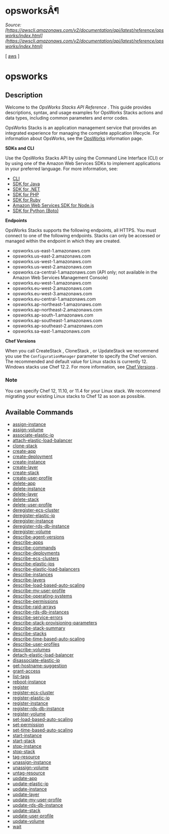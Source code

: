 # opsworksÂ¶

*Source: [https://awscli.amazonaws.com/v2/documentation/api/latest/reference/opsworks/index.html](https://awscli.amazonaws.com/v2/documentation/api/latest/reference/opsworks/index.html)*

[ [aws](https://awscli.amazonaws.com/v2/documentation/api/latest/reference/index.html#cli-aws) ]

# opsworks

## Description

Welcome to the *OpsWorks Stacks API Reference* . This guide provides descriptions, syntax, and usage examples for OpsWorks Stacks actions and data types, including common parameters and error codes.

OpsWorks Stacks is an application management service that provides an integrated experience for managing the complete application lifecycle. For information about OpsWorks, see the [OpsWorks](http://aws.amazon.com/opsworks/) information page.

**SDKs and CLI**

Use the OpsWorks Stacks API by using the Command Line Interface (CLI) or by using one of the Amazon Web Services SDKs to implement applications in your preferred language. For more information, see:

- [CLI](https://docs.aws.amazon.com/cli/latest/userguide/cli-chap-welcome.html)
- [SDK for Java](https://docs.aws.amazon.com/AWSJavaSDK/latest/javadoc/com/amazonaws/services/opsworks/AWSOpsWorksClient.html)
- [SDK for .NET](https://docs.aws.amazon.com/sdkfornet/v3/apidocs/items/OpsWorks/NOpsWorks.html)
- [SDK for PHP](https://docs.aws.amazon.com/aws-sdk-php/v3/api/class-Aws.OpsWorks.OpsWorksClient.html)
- [SDK for Ruby](http://docs.aws.amazon.com/sdkforruby/api/)
- [Amazon Web Services SDK for Node.js](http://aws.amazon.com/documentation/sdkforjavascript/)
- [SDK for Python (Boto)](http://docs.pythonboto.org/en/latest/ref/opsworks.html)

**Endpoints**

OpsWorks Stacks supports the following endpoints, all HTTPS. You must connect to one of the following endpoints. Stacks can only be accessed or managed within the endpoint in which they are created.

- opsworks.us-east-1.amazonaws.com
- opsworks.us-east-2.amazonaws.com
- opsworks.us-west-1.amazonaws.com
- opsworks.us-west-2.amazonaws.com
- opsworks.ca-central-1.amazonaws.com (API only; not available in the Amazon Web Services Management Console)
- opsworks.eu-west-1.amazonaws.com
- opsworks.eu-west-2.amazonaws.com
- opsworks.eu-west-3.amazonaws.com
- opsworks.eu-central-1.amazonaws.com
- opsworks.ap-northeast-1.amazonaws.com
- opsworks.ap-northeast-2.amazonaws.com
- opsworks.ap-south-1.amazonaws.com
- opsworks.ap-southeast-1.amazonaws.com
- opsworks.ap-southeast-2.amazonaws.com
- opsworks.sa-east-1.amazonaws.com

**Chef Versions**

When you call  CreateStack ,  CloneStack , or  UpdateStack we recommend you use the `ConfigurationManager` parameter to specify the Chef version. The recommended and default value for Linux stacks is currently 12. Windows stacks use Chef 12.2. For more information, see [Chef Versions](https://docs.aws.amazon.com/opsworks/latest/userguide/workingcookbook-chef11.html) .

### Note

You can specify Chef 12, 11.10, or 11.4 for your Linux stack. We recommend migrating your existing Linux stacks to Chef 12 as soon as possible.

## Available Commands

- [assign-instance](https://awscli.amazonaws.com/v2/documentation/api/latest/reference/opsworks/assign-instance.html)
- [assign-volume](https://awscli.amazonaws.com/v2/documentation/api/latest/reference/opsworks/assign-volume.html)
- [associate-elastic-ip](https://awscli.amazonaws.com/v2/documentation/api/latest/reference/opsworks/associate-elastic-ip.html)
- [attach-elastic-load-balancer](https://awscli.amazonaws.com/v2/documentation/api/latest/reference/opsworks/attach-elastic-load-balancer.html)
- [clone-stack](https://awscli.amazonaws.com/v2/documentation/api/latest/reference/opsworks/clone-stack.html)
- [create-app](https://awscli.amazonaws.com/v2/documentation/api/latest/reference/opsworks/create-app.html)
- [create-deployment](https://awscli.amazonaws.com/v2/documentation/api/latest/reference/opsworks/create-deployment.html)
- [create-instance](https://awscli.amazonaws.com/v2/documentation/api/latest/reference/opsworks/create-instance.html)
- [create-layer](https://awscli.amazonaws.com/v2/documentation/api/latest/reference/opsworks/create-layer.html)
- [create-stack](https://awscli.amazonaws.com/v2/documentation/api/latest/reference/opsworks/create-stack.html)
- [create-user-profile](https://awscli.amazonaws.com/v2/documentation/api/latest/reference/opsworks/create-user-profile.html)
- [delete-app](https://awscli.amazonaws.com/v2/documentation/api/latest/reference/opsworks/delete-app.html)
- [delete-instance](https://awscli.amazonaws.com/v2/documentation/api/latest/reference/opsworks/delete-instance.html)
- [delete-layer](https://awscli.amazonaws.com/v2/documentation/api/latest/reference/opsworks/delete-layer.html)
- [delete-stack](https://awscli.amazonaws.com/v2/documentation/api/latest/reference/opsworks/delete-stack.html)
- [delete-user-profile](https://awscli.amazonaws.com/v2/documentation/api/latest/reference/opsworks/delete-user-profile.html)
- [deregister-ecs-cluster](https://awscli.amazonaws.com/v2/documentation/api/latest/reference/opsworks/deregister-ecs-cluster.html)
- [deregister-elastic-ip](https://awscli.amazonaws.com/v2/documentation/api/latest/reference/opsworks/deregister-elastic-ip.html)
- [deregister-instance](https://awscli.amazonaws.com/v2/documentation/api/latest/reference/opsworks/deregister-instance.html)
- [deregister-rds-db-instance](https://awscli.amazonaws.com/v2/documentation/api/latest/reference/opsworks/deregister-rds-db-instance.html)
- [deregister-volume](https://awscli.amazonaws.com/v2/documentation/api/latest/reference/opsworks/deregister-volume.html)
- [describe-agent-versions](https://awscli.amazonaws.com/v2/documentation/api/latest/reference/opsworks/describe-agent-versions.html)
- [describe-apps](https://awscli.amazonaws.com/v2/documentation/api/latest/reference/opsworks/describe-apps.html)
- [describe-commands](https://awscli.amazonaws.com/v2/documentation/api/latest/reference/opsworks/describe-commands.html)
- [describe-deployments](https://awscli.amazonaws.com/v2/documentation/api/latest/reference/opsworks/describe-deployments.html)
- [describe-ecs-clusters](https://awscli.amazonaws.com/v2/documentation/api/latest/reference/opsworks/describe-ecs-clusters.html)
- [describe-elastic-ips](https://awscli.amazonaws.com/v2/documentation/api/latest/reference/opsworks/describe-elastic-ips.html)
- [describe-elastic-load-balancers](https://awscli.amazonaws.com/v2/documentation/api/latest/reference/opsworks/describe-elastic-load-balancers.html)
- [describe-instances](https://awscli.amazonaws.com/v2/documentation/api/latest/reference/opsworks/describe-instances.html)
- [describe-layers](https://awscli.amazonaws.com/v2/documentation/api/latest/reference/opsworks/describe-layers.html)
- [describe-load-based-auto-scaling](https://awscli.amazonaws.com/v2/documentation/api/latest/reference/opsworks/describe-load-based-auto-scaling.html)
- [describe-my-user-profile](https://awscli.amazonaws.com/v2/documentation/api/latest/reference/opsworks/describe-my-user-profile.html)
- [describe-operating-systems](https://awscli.amazonaws.com/v2/documentation/api/latest/reference/opsworks/describe-operating-systems.html)
- [describe-permissions](https://awscli.amazonaws.com/v2/documentation/api/latest/reference/opsworks/describe-permissions.html)
- [describe-raid-arrays](https://awscli.amazonaws.com/v2/documentation/api/latest/reference/opsworks/describe-raid-arrays.html)
- [describe-rds-db-instances](https://awscli.amazonaws.com/v2/documentation/api/latest/reference/opsworks/describe-rds-db-instances.html)
- [describe-service-errors](https://awscli.amazonaws.com/v2/documentation/api/latest/reference/opsworks/describe-service-errors.html)
- [describe-stack-provisioning-parameters](https://awscli.amazonaws.com/v2/documentation/api/latest/reference/opsworks/describe-stack-provisioning-parameters.html)
- [describe-stack-summary](https://awscli.amazonaws.com/v2/documentation/api/latest/reference/opsworks/describe-stack-summary.html)
- [describe-stacks](https://awscli.amazonaws.com/v2/documentation/api/latest/reference/opsworks/describe-stacks.html)
- [describe-time-based-auto-scaling](https://awscli.amazonaws.com/v2/documentation/api/latest/reference/opsworks/describe-time-based-auto-scaling.html)
- [describe-user-profiles](https://awscli.amazonaws.com/v2/documentation/api/latest/reference/opsworks/describe-user-profiles.html)
- [describe-volumes](https://awscli.amazonaws.com/v2/documentation/api/latest/reference/opsworks/describe-volumes.html)
- [detach-elastic-load-balancer](https://awscli.amazonaws.com/v2/documentation/api/latest/reference/opsworks/detach-elastic-load-balancer.html)
- [disassociate-elastic-ip](https://awscli.amazonaws.com/v2/documentation/api/latest/reference/opsworks/disassociate-elastic-ip.html)
- [get-hostname-suggestion](https://awscli.amazonaws.com/v2/documentation/api/latest/reference/opsworks/get-hostname-suggestion.html)
- [grant-access](https://awscli.amazonaws.com/v2/documentation/api/latest/reference/opsworks/grant-access.html)
- [list-tags](https://awscli.amazonaws.com/v2/documentation/api/latest/reference/opsworks/list-tags.html)
- [reboot-instance](https://awscli.amazonaws.com/v2/documentation/api/latest/reference/opsworks/reboot-instance.html)
- [register](https://awscli.amazonaws.com/v2/documentation/api/latest/reference/opsworks/register.html)
- [register-ecs-cluster](https://awscli.amazonaws.com/v2/documentation/api/latest/reference/opsworks/register-ecs-cluster.html)
- [register-elastic-ip](https://awscli.amazonaws.com/v2/documentation/api/latest/reference/opsworks/register-elastic-ip.html)
- [register-instance](https://awscli.amazonaws.com/v2/documentation/api/latest/reference/opsworks/register-instance.html)
- [register-rds-db-instance](https://awscli.amazonaws.com/v2/documentation/api/latest/reference/opsworks/register-rds-db-instance.html)
- [register-volume](https://awscli.amazonaws.com/v2/documentation/api/latest/reference/opsworks/register-volume.html)
- [set-load-based-auto-scaling](https://awscli.amazonaws.com/v2/documentation/api/latest/reference/opsworks/set-load-based-auto-scaling.html)
- [set-permission](https://awscli.amazonaws.com/v2/documentation/api/latest/reference/opsworks/set-permission.html)
- [set-time-based-auto-scaling](https://awscli.amazonaws.com/v2/documentation/api/latest/reference/opsworks/set-time-based-auto-scaling.html)
- [start-instance](https://awscli.amazonaws.com/v2/documentation/api/latest/reference/opsworks/start-instance.html)
- [start-stack](https://awscli.amazonaws.com/v2/documentation/api/latest/reference/opsworks/start-stack.html)
- [stop-instance](https://awscli.amazonaws.com/v2/documentation/api/latest/reference/opsworks/stop-instance.html)
- [stop-stack](https://awscli.amazonaws.com/v2/documentation/api/latest/reference/opsworks/stop-stack.html)
- [tag-resource](https://awscli.amazonaws.com/v2/documentation/api/latest/reference/opsworks/tag-resource.html)
- [unassign-instance](https://awscli.amazonaws.com/v2/documentation/api/latest/reference/opsworks/unassign-instance.html)
- [unassign-volume](https://awscli.amazonaws.com/v2/documentation/api/latest/reference/opsworks/unassign-volume.html)
- [untag-resource](https://awscli.amazonaws.com/v2/documentation/api/latest/reference/opsworks/untag-resource.html)
- [update-app](https://awscli.amazonaws.com/v2/documentation/api/latest/reference/opsworks/update-app.html)
- [update-elastic-ip](https://awscli.amazonaws.com/v2/documentation/api/latest/reference/opsworks/update-elastic-ip.html)
- [update-instance](https://awscli.amazonaws.com/v2/documentation/api/latest/reference/opsworks/update-instance.html)
- [update-layer](https://awscli.amazonaws.com/v2/documentation/api/latest/reference/opsworks/update-layer.html)
- [update-my-user-profile](https://awscli.amazonaws.com/v2/documentation/api/latest/reference/opsworks/update-my-user-profile.html)
- [update-rds-db-instance](https://awscli.amazonaws.com/v2/documentation/api/latest/reference/opsworks/update-rds-db-instance.html)
- [update-stack](https://awscli.amazonaws.com/v2/documentation/api/latest/reference/opsworks/update-stack.html)
- [update-user-profile](https://awscli.amazonaws.com/v2/documentation/api/latest/reference/opsworks/update-user-profile.html)
- [update-volume](https://awscli.amazonaws.com/v2/documentation/api/latest/reference/opsworks/update-volume.html)
- [wait](https://awscli.amazonaws.com/v2/documentation/api/latest/reference/opsworks/wait/index.html)